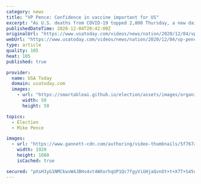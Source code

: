```yaml
---
category: news
title: "VP Pence: Confidence in vaccine important for US"
excerpt: "As U.S. deaths from COVID-19 topped 2,800 Thursday, a new daily high, and with more than 100,000 Americans hospitalized with the disease, VP Mike Pence is trying to boost confidence in the vaccines that are awaiting regulatory approval."
publishedDateTime: 2020-12-04T20:42:00Z
originalUrl: "https://www.usatoday.com/videos/news/nation/2020/12/04/vp-pence-confidence-vaccine-important-us/3828978001/"
webUrl: "https://www.usatoday.com/videos/news/nation/2020/12/04/vp-pence-confidence-vaccine-important-us/3828978001/"
type: article
quality: 105
heat: 105
published: true

provider:
  name: USA Today
  domain: usatoday.com
  images:
    - url: "https://smartableai.github.io/election/assets/images/organizations/usatoday.com-50x50.jpg"
      width: 50
      height: 50

topics:
  - Election
  - Mike Pence

images:
  - url: "https://www.gannett-cdn.com/authoring/video-thumbnails/5f767ab3-426f-4c4e-84db-6b1f98f0c47d_poster.jpg?quality=10"
    width: 1920
    height: 1080
    isCached: true

secured: "pXsH3yG1NMCkwvW4JBHs4vt4WXorhqUP1Qc7fgyViGHjaQvnOt+t+X7T+S45uZ91nIRoD19xVaTq7MvRD7vq9LSWI5K1bFm/CUICdL9/v9ZCvbUJfhUHOrXDEfdQbW2FAYsFWWNkQ0AKtxRbuKqjyGRlG8U7n1J6iW0b13MJSWsl1I72ulsLamFXVStf9UHRa7KItFrlpPzr34theu1KPP96bHcAqX4Co+Zs1XQq6sFrR61xn1REBC24VAFnUbZpKztovve2TzpOvg4oY2mBSx0dHwPwSmqwyGb9AdNhiX3JCGr9iDUCgz8Mxsh5lPmE1JrbJQ0nZsQuZD8LhoUSkLACwhUYDp0orrtnWUDndRg=;7sRhYie46rSyhIdc6iG0tA=="
---
```


